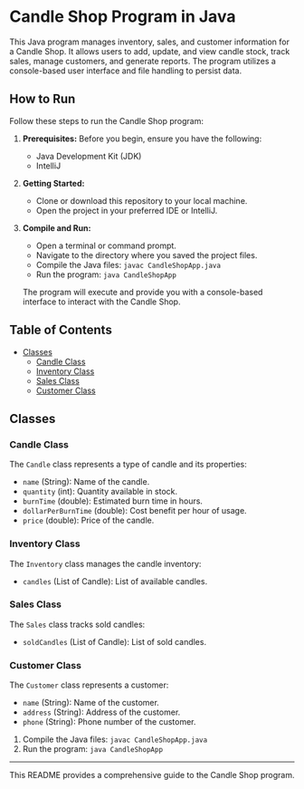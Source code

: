 # Candle Shop Program in Java

This Java program manages inventory, sales, and customer information for a Candle Shop. It allows users to add, update, and view candle stock, track sales, manage customers, and generate reports. The program utilizes a console-based user interface and file handling to persist data.

## How to Run

Follow these steps to run the Candle Shop program:

1. **Prerequisites:** Before you begin, ensure you have the following:

   - Java Development Kit (JDK)
   - IntelliJ

2. **Getting Started:**

   - Clone or download this repository to your local machine.
   - Open the project in your preferred IDE or IntelliJ.

3. **Compile and Run:**

   - Open a terminal or command prompt.
   - Navigate to the directory where you saved the project files.
   - Compile the Java files: `javac CandleShopApp.java`
   - Run the program: `java CandleShopApp`

   The program will execute and provide you with a console-based interface to interact with the Candle Shop.


## Table of Contents

- [Classes](#classes)
    - [Candle Class](#candle-class)
    - [Inventory Class](#inventory-class)
    - [Sales Class](#sales-class)
    - [Customer Class](#customer-class)



## Classes

### Candle Class

The `Candle` class represents a type of candle and its properties:

- `name` (String): Name of the candle.
- `quantity` (int): Quantity available in stock.
- `burnTime` (double): Estimated burn time in hours.
- `dollarPerBurnTime` (double): Cost benefit per hour of usage.
- `price` (double): Price of the candle.

### Inventory Class

The `Inventory` class manages the candle inventory:

- `candles` (List of Candle): List of available candles.

### Sales Class

The `Sales` class tracks sold candles:

- `soldCandles` (List of Candle): List of sold candles.

### Customer Class

The `Customer` class represents a customer:

- `name` (String): Name of the customer.
- `address` (String): Address of the customer.
- `phone` (String): Phone number of the customer.



1. Compile the Java files: `javac CandleShopApp.java`
2. Run the program: `java CandleShopApp`

---

This README provides a comprehensive guide to the Candle Shop program. 
